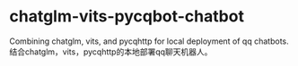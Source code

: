 # chatglm-vits-pycqbot-chatbot
Combining chatglm, vits, and pycqhttp for local deployment of qq chatbots.结合chatglm，vits，pycqhttp的本地部署qq聊天机器人。
